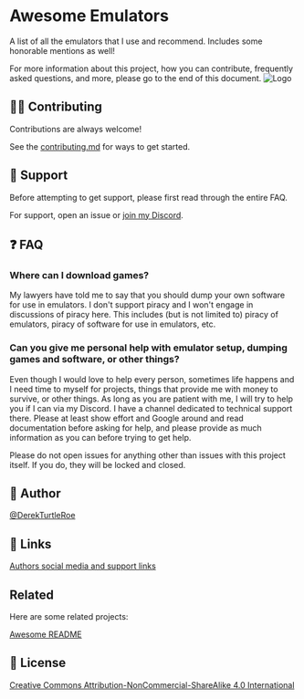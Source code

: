 
# Awesome Emulators

A list of all the emulators that I use and recommend. Includes some honorable mentions as well!

For more information about this project, how you can contribute, frequently asked questions, and more, please go to the end of this document.
![Logo](./img/logo.jpg)
## 👨‍💻 Contributing

Contributions are always welcome!

See the [contributing.md](./docs/contributing.md) for ways to get started.
## 💬 Support

Before attempting to get support, please first read through the entire FAQ.

For support, open an issue or [join my Discord](https://discord.gg/tA58pgFbSQ).
## ❓ FAQ

### Where can I download games?

My lawyers have told me to say that you should dump your own software for use in emulators. I don't support piracy and I won't engage in discussions of piracy here. This includes (but is not limited to) piracy of emulators, piracy of software for use in emulators, etc.

### Can you give me personal help with emulator setup, dumping games and software, or other things?

Even though I would love to help every person, sometimes life happens and I need time to myself for projects, things that provide me with money to survive, or other things. As long as you are patient with me, I will try to help you if I can via my Discord. I have a channel dedicated to technical support there. Please at least show effort and Google around and read documentation before asking for help, and please provide as much information as you can before trying to get help.

Please do not open issues for anything other than issues with this project itself. If you do, they will be locked and closed.
## 🐢 Author

[@DerekTurtleRoe](https://www.github.com/DerekTurtleRoe)
## 🔗 Links
[Authors social media and support links](https://bio.link/derekturtleroe)
## Related

Here are some related projects:

[Awesome README](https://github.com/matiassingers/awesome-readme)
## 📃 License

[Creative Commons Attribution-NonCommercial-ShareAlike 4.0 International](https://creativecommons.org/licenses/by-nc-sa/4.0/)